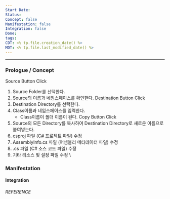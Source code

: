 ```yaml
---
Start Date: 
Status: 
Concept: false
Manifestation: false
Integration: false
Done: 
tags: 
CDT: <% tp.file.creation_date() %>
MDT: <% tp.file.last_modified_date() %>
---
```

---
### Prologue / Concept

Source Button Click
1. Source Folder를 선택한다.
2. Source의 이름과 네임스페이스를 확인한다.
Destination Button Click
1. Destination Directory를 선택한다.
2. Class이름과 네임스페이스를 입력한다.  
	- Class이름이 폴더 이름이 된다. 
Copy Button Click
1. Source의 모든 Directory를 복사하여 Destination Directory로 새로운 이름으로 붙여넣는다.
2. csproj 파일 (C# 프로젝트 파일) 수정
3. AssemblyInfo.cs 파일 (어셈블리 메타데이터 파일) 수정
4. .cs 파일 (C# 소스 코드 파일) 수정
5. 기타 리소스 및 설정 파일 수정
\
### Manifestation



#### Integration

###### REFERENCE
